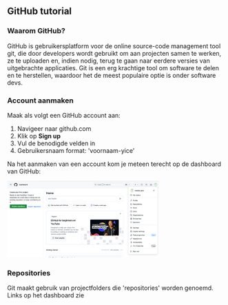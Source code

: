 ## GitHub tutorial

### Waarom GitHub?

GitHub is gebruikersplatform voor de online source-code management tool git, die door developers wordt gebruikt om aan projecten samen te werken, ze te uploaden en, indien nodig, terug te gaan naar eerdere versies van uitgebrachte applicaties. Git is een erg krachtige tool om software te delen en te herstellen, waardoor het de meest populaire optie is onder software devs.

### Account aanmaken

Maak als volgt een GitHub account aan:

1. Navigeer naar github.com
2. Klik op **Sign up**
3. Vul de benodigde velden in
4. Gebruikersnaam format: 'voornaam-yice'

Na het aanmaken van een account kom je meteen terecht op de dashboard van GitHub:

<img src="img/GitHub-Dashboard.png" alt="Dashboard" width="70%">


### Repositories

Git maakt gebruik van projectfolders die 'repositories' worden genoemd. Links op het dashboard zie 